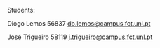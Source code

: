 Students:

Diogo Lemos
56837
db.lemos@campus.fct.unl.pt

José Trigueiro
58119
j.trigueiro@campus.fct.unl.pt
